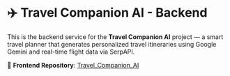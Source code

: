# ✈️ Travel Companion AI - Backend

This is the backend service for the **Travel Companion AI** project — a smart travel planner that generates personalized travel itineraries using Google Gemini and real-time flight data via SerpAPI.

🔗 **Frontend Repository**: [Travel_Companion_AI](https://github.com/080bct12alex/Travel_Companion_AI)  



